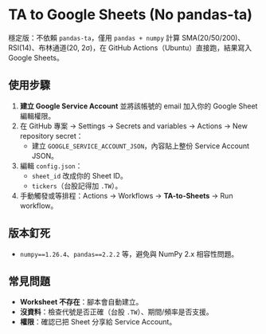 # TA to Google Sheets (No pandas-ta)

穩定版：不依賴 `pandas-ta`，僅用 `pandas + numpy` 計算 SMA(20/50/200)、RSI(14)、布林通道(20, 2σ)，在 GitHub Actions（Ubuntu）直接跑，結果寫入 Google Sheets。

## 使用步驟
1. **建立 Google Service Account** 並將該帳號的 email 加入你的 Google Sheet 編輯權限。
2. 在 GitHub 專案 → Settings → Secrets and variables → Actions → New repository secret：
   - 建立 `GOOGLE_SERVICE_ACCOUNT_JSON`，內容貼上整份 Service Account JSON。
3. 編輯 `config.json`：
   - `sheet_id` 改成你的 Sheet ID。
   - `tickers`（台股記得加 `.TW`）。
4. 手動觸發或等排程：Actions → Workflows → **TA-to-Sheets** → Run workflow。

## 版本釘死
- `numpy==1.26.4`、`pandas==2.2.2` 等，避免與 NumPy 2.x 相容性問題。

## 常見問題
- **Worksheet 不存在**：腳本會自動建立。
- **沒資料**：檢查代號是否正確（台股 `.TW`）、期間/頻率是否支援。
- **權限**：確認已把 Sheet 分享給 Service Account。

